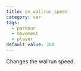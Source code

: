 ```yaml
---
title: sv_wallrun_speed
category: var
tags:
  - parkour
  - movement
  - player
default_value: 300
---
```


Changes the wallrun speed.
